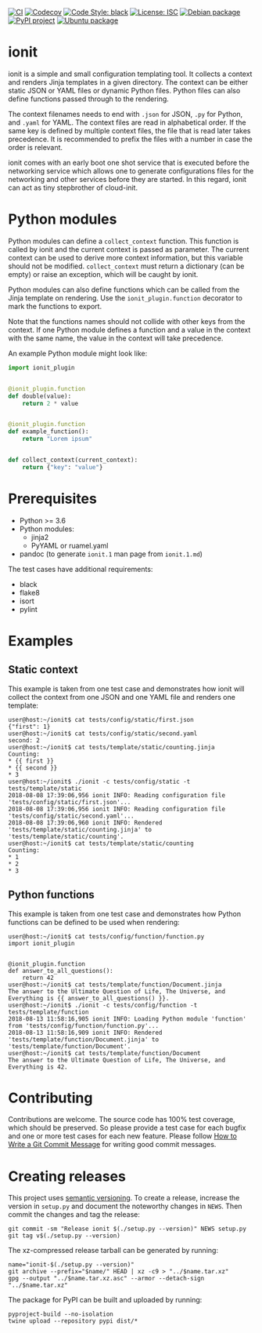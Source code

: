 [![CI](https://img.shields.io/github/workflow/status/bdrung/ionit/CI)](https://github.com/bdrung/ionit/actions/workflows/ci.yaml)
[![Codecov](https://img.shields.io/codecov/c/github/bdrung/ionit)](https://codecov.io/gh/bdrung/ionit)
[![Code Style: black](https://img.shields.io/badge/code%20style-black-black)](https://github.com/psf/black)
[![License: ISC](https://img.shields.io/badge/license-ISC-blue)](LICENSE)
[![Debian package](https://img.shields.io/debian/v/ionit/unstable)](https://tracker.debian.org/pkg/ionit)
[![PyPI project](https://img.shields.io/pypi/v/ionit)](https://pypi.org/project/ionit/)
[![Ubuntu package](https://img.shields.io/ubuntu/v/ionit)](https://launchpad.net/ubuntu/+source/ionit)

ionit
=====

ionit is a simple and small configuration templating tool. It collects a context
and renders Jinja templates in a given directory. The context can be either
static JSON or YAML files or dynamic Python files. Python files can also define
functions passed through to the rendering.

The context filenames needs to end with `.json` for JSON, `.py` for Python,
and `.yaml` for YAML. The context files are read in alphabetical order. If the
same key is defined by multiple context files, the file that is read later takes
precedence. It is recommended to prefix the files with a number in case the
order is relevant.

ionit comes with an early boot one shot service that is executed before the
networking service which allows one to generate configurations files for the
networking and other services before they are started. In this regard, ionit can
act as tiny stepbrother of cloud-init.

Python modules
==============

Python modules can define a `collect_context` function. This function is called
by ionit and the current context is passed as parameter. The current context can
be used to derive more context information, but this variable should not be
modified. `collect_context` must return a dictionary (can be empty) or raise an
exception, which will be caught by ionit.

Python modules can also define functions which can be called from the Jinja
template on rendering. Use the `ionit_plugin.function` decorator to mark the
functions to export.

Note that the functions names should not collide with other keys from the
context. If one Python module defines a function and a value in the context
with the same name, the value in the context will take precedence.

An example Python module might look like:

```python
import ionit_plugin


@ionit_plugin.function
def double(value):
    return 2 * value


@ionit_plugin.function
def example_function():
    return "Lorem ipsum"


def collect_context(current_context):
    return {"key": "value"}
```

Prerequisites
=============

* Python >= 3.6
* Python modules:
  * jinja2
  * PyYAML or ruamel.yaml
* pandoc (to generate `ionit.1` man page from `ionit.1.md`)

The test cases have additional requirements:

* black
* flake8
* isort
* pylint

Examples
========

Static context
--------------

This example is taken from one test case and demonstrates how ionit will collect
the context from one JSON and one YAML file and renders one template:

```
user@host:~/ionit$ cat tests/config/static/first.json
{"first": 1}
user@host:~/ionit$ cat tests/config/static/second.yaml
second: 2
user@host:~/ionit$ cat tests/template/static/counting.jinja
Counting:
* {{ first }}
* {{ second }}
* 3
user@host:~/ionit$ ./ionit -c tests/config/static -t tests/template/static
2018-08-08 17:39:06,956 ionit INFO: Reading configuration file 'tests/config/static/first.json'...
2018-08-08 17:39:06,956 ionit INFO: Reading configuration file 'tests/config/static/second.yaml'...
2018-08-08 17:39:06,960 ionit INFO: Rendered 'tests/template/static/counting.jinja' to 'tests/template/static/counting'.
user@host:~/ionit$ cat tests/template/static/counting
Counting:
* 1
* 2
* 3
```

Python functions
----------------

This example is taken from one test case and demonstrates how Python functions
can be defined to be used when rendering:

```
user@host:~/ionit$ cat tests/config/function/function.py
import ionit_plugin


@ionit_plugin.function
def answer_to_all_questions():
    return 42
user@host:~/ionit$ cat tests/template/function/Document.jinja
The answer to the Ultimate Question of Life, The Universe, and Everything is {{ answer_to_all_questions() }}.
user@host:~/ionit$ ./ionit -c tests/config/function -t tests/template/function
2018-08-13 11:58:16,905 ionit INFO: Loading Python module 'function' from 'tests/config/function/function.py'...
2018-08-13 11:58:16,909 ionit INFO: Rendered 'tests/template/function/Document.jinja' to 'tests/template/function/Document'.
user@host:~/ionit$ cat tests/template/function/Document
The answer to the Ultimate Question of Life, The Universe, and Everything is 42.
```

Contributing
============

Contributions are welcome. The source code has 100% test coverage, which should
be preserved. So please provide a test case for each bugfix and one or more
test cases for each new feature. Please follow
[How to Write a Git Commit Message](https://chris.beams.io/posts/git-commit/)
for writing good commit messages.

Creating releases
=================

This project uses [semantic versioning](https://semver.org/). To create a
release, increase the version in `setup.py` and document the noteworthy changes
in `NEWS`. Then commit the changes and tag the release:

```
git commit -sm "Release ionit $(./setup.py --version)" NEWS setup.py
git tag v$(./setup.py --version)
```

The xz-compressed release tarball can be generated by running:
```
name="ionit-$(./setup.py --version)"
git archive --prefix="$name/" HEAD | xz -c9 > "../$name.tar.xz"
gpg --output "../$name.tar.xz.asc" --armor --detach-sign "../$name.tar.xz"
```

The package for PyPI can be built and uploaded by running:

```
pyproject-build --no-isolation
twine upload --repository pypi dist/*
```
